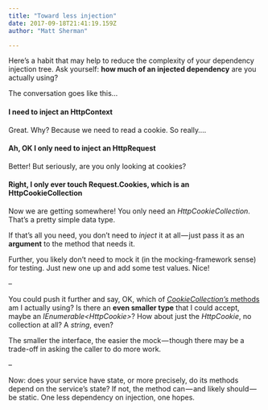```yaml
---
title: "Toward less injection"
date: 2017-09-18T21:41:19.159Z
author: "Matt Sherman"

---
```


Here’s a habit that may help to reduce the complexity of your dependency injection tree. Ask yourself: **how much of an injected dependency** are you actually using?

The conversation goes like this…

#### I need to inject an HttpContext

Great. Why? Because we need to read a cookie. So really….

#### Ah, OK I only need to inject an HttpRequest

Better! But seriously, are you only looking at cookies?

#### Right, I only ever touch Request.Cookies, which is an HttpCookieCollection

Now we are getting somewhere! You only need an _HttpCookieCollection_. That’s a pretty simple data type.

If that’s all you need, you don’t need to _inject_ it at all — just pass it as an **argument** to the method that needs it.

Further, you likely don’t need to mock it (in the mocking-framework sense) for testing. Just new one up and add some test values. Nice!

–

You could push it further and say, OK, which of [_CookieCollection’s_ methods](https://msdn.microsoft.com/en-us/library/system.web.httpcookiecollection%28v=vs.110%29.aspx) am I actually using? Is there an **even smaller type** that I could accept, maybe an _IEnumerable&lt;HttpCookie&gt;_? How about just the _HttpCookie_, no collection at all? A _string_, even?

The smaller the interface, the easier the mock — though there may be a trade-off in asking the caller to do more work.

–

Now: does your service have state, or more precisely, do its methods depend on the service’s state? If not, the method can — and likely should — be static. One less dependency on injection, one hopes.
